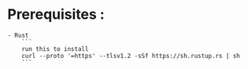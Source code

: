 # Prerequisites :
    - Rust 
        ```
        run this to install 
        curl --proto '=https' --tlsv1.2 -sSf https://sh.rustup.rs | sh
        ```
